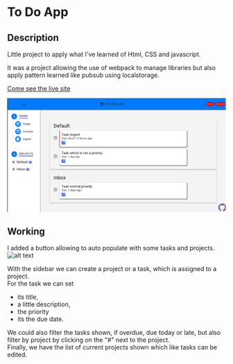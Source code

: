 # To Do App

## Description
Little project to apply what I've learned of Html, CSS and javascript.

It was a project allowing the use of webpack to manage libraries but also apply pattern learned like pubsub using localstorage.

[Come see the live site](https://enumaoub.github.io/To-Do-List/)

![alt text](./media/main.png)



## Working
I added a button allowing to auto populate with some tasks and projects.
![alt text](./media/main2.gif)

With the sidebar we can create a project or a task, which is assigned to a project.\
For the task we can set
- its title, 
- a little description, 
- the priority
- its the due date.
<!-- -->
We could also filter the tasks shown, if overdue, due today or late, but also filter by project by clicking on the "#" next to the project.\
Finally, we have the list of current projects shown which like tasks can be edited.

